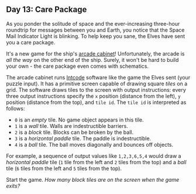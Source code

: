 Day 13: Care Package
--------------------

As you ponder the solitude of space and the ever-increasing three-hour roundtrip for messages between you and Earth, you notice that the Space Mail Indicator Light is blinking. To help keep you sane, the Elves have sent you a care package.


It's a new game for the ship's [arcade cabinet](https://en.wikipedia.org/wiki/Arcade_cabinet)! Unfortunately, the arcade is *all the way* on the other end of the ship. Surely, it won't be hard to build your own - the care package even comes with schematics.


The arcade cabinet runs [Intcode](9) software like the game the Elves sent (your puzzle input). It has a primitive screen capable of drawing square *tiles* on a grid. The software draws tiles to the screen with output instructions: every three output instructions specify the `x` position (distance from the left), `y` position (distance from the top), and `tile id`. The `tile id` is interpreted as follows:


* `0` is an *empty* tile. No game object appears in this tile.
* `1` is a *wall* tile. Walls are indestructible barriers.
* `2` is a *block* tile. Blocks can be broken by the ball.
* `3` is a *horizontal paddle* tile. The paddle is indestructible.
* `4` is a *ball* tile. The ball moves diagonally and bounces off objects.


For example, a sequence of output values like `1,2,3,6,5,4` would draw a *horizontal paddle* tile (`1` tile from the left and `2` tiles from the top) and a *ball* tile (`6` tiles from the left and `5` tiles from the top).


Start the game. *How many block tiles are on the screen when the game exits?*


